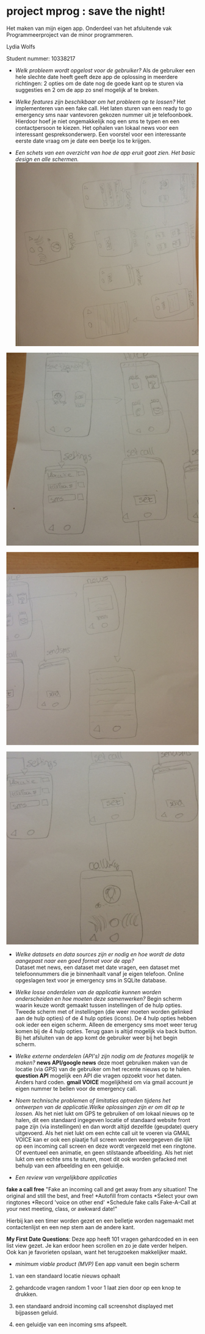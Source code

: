 # project mprog : save the night!
Het maken van mijn eigen app. Onderdeel van het afsluitende vak Programmeerproject van de minor programmeren.
 
Lydia Wolfs

Student nummer: 10338217

- *Welk probleem wordt opgelost voor de gebruiker?* 
 Als de gebruiker een hele slechte date heeft geeft deze app de oplossing in meerdere richtingen: 2 opties om de date nog de goede kant op te sturen via suggesties en 2 om de app zo snel mogelijk af te breken. 


- *Welke features zijn beschikbaar om het probleem op te lossen?*
Het implementeren van een fake call. Het laten sturen van een ready to go emergency sms naar vantevoren gekozen nummer uit je telefoonboek. Hierdoor hoef je niet ongemakkelijk nog een sms te typen en een contactpersoon te kiezen. Het ophalen van lokaal news voor een interessant gespreksonderwerp. Een voorstel voor een interessante eerste date vraag om je date een beetje los te krijgen. 



- *Een schets van een overzicht van hoe de app eruit gaat zien. Het basic design en alle schermen.*
![](https://github.com/lywo/project_mprog/blob/master/doc/IMG_3180.JPG?raw=true)

![](https://github.com/lywo/project_mprog/blob/master/doc/IMG_3181.JPG?raw=true)

![](https://github.com/lywo/project_mprog/blob/master/doc/IMG_3182.JPG?raw=true)

![](https://github.com/lywo/project_mprog/blob/master/doc/IMG_3183.JPG?raw=true)


- *Welke datasets en data sources zijn er nodig en hoe wordt de data aangepast naar een goed format voor de app?*  
Dataset met news, een dataset met date vragen, een dataset met telefoonnummers die je binnenhaalt vanaf je eigen telefoon. Online opgeslagen text voor je emergency sms in SQLite database. 



- *Welke losse onderdelen van de applicatie kunnen worden onderscheiden en hoe moeten deze samenwerken?* Begin scherm waarin keuze wordt gemaakt tussen instellingen of de hulp opties. Tweede scherm met of instellingen (die weer moeten worden gelinked aan de hulp opties) of de 4 hulp opties (icons). De 4 hulp opties hebben ook ieder een eigen scherm. Alleen de emergency sms moet weer terug komen bij de 4 hulp opties. Terug gaan is altijd mogelijk via back button. Bij het afsluiten van de app komt de gebruiker weer bij het begin scherm. 



- *Welke externe onderdelen (API's) zijn nodig om de features mogelijk te maken?*
**news API/google news** deze moet gebruiken maken van de locatie (via *GPS*) van de gebruiker om het recente nieuws op te halen. 
**question API** mogelijk een API die vragen opzoekt voor het daten. Anders hard coden. 
**gmail VOICE** mogelijkheid om via gmail account je eigen nummer te bellen voor de emergency call.



- *Noem technische problemen of limitaties optreden tijdens het ontwerpen van de applicatie.Welke oplossingen zijn er om dit op te lossen.*
Als het niet lukt om GPS te gebruiken of om lokaal nieuws op te halen, dit een standaard ingegeven locatie of standaard website front page zijn (via instellingen) en dan wordt altijd dezelfde (geupdate) query uitgevoerd. 
Als het niet lukt om een echte call uit te voeren via GMAIL VOICE kan er ook een plaatje full screen worden weergegeven die lijkt op een incoming call screen en deze wordt vergezeld met een ringtone. Of eventueel een animatie, en geen stilstaande afbeelding. 
Als het niet lukt om een echte sms te sturen, moet dit ook worden gefacked met behulp van een afbeelding en een geluidje. 


- *Een review van vergelijkbare applicaties*

**fake a call free** "Fake an incoming call and get away from any situation!
The original and still the best, and free!
*Autofill from contacts
*Select your own ringtones
*Record 'voice on other end'
*Schedule fake calls
Fake-A-Call at your next meeting, class, or awkward date!" 

Hierbij kan een timer worden gezet en een belletje worden nagemaakt met contactenlijst en een nep stem aan de andere kant. 

**My First Date Questions**: Deze app heeft 101 vragen gehardcoded en in een list view gezet. Je kan erdoor heen scrollen en zo je date verder helpen. Ook kan je favorieten opslaan, want het terugzoeken makkelijker maakt. 



- *minimum viable product (MVP)*
Een app vanuit een begin scherm 

1) van een standaard locatie nieuws ophaalt 

2) gehardcode vragen random 1 voor 1 laat zien door op een knop te drukken.

3) een standaard android incoming call screenshot displayed met bijpassen geluid.  

4) een geluidje van een incoming sms afspeelt. 
